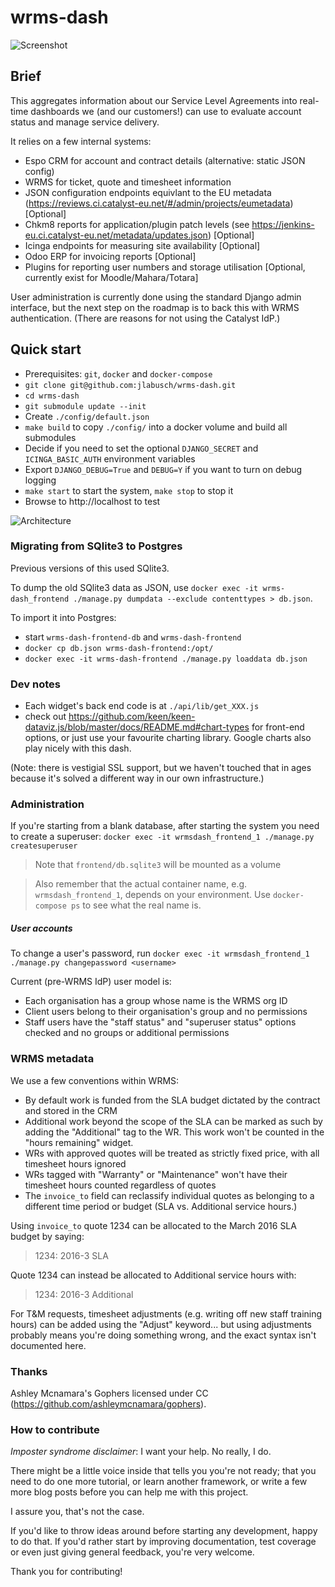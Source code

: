 # wrms-dash

![Screenshot](https://github.com/jlabusch/wrms-dash/raw/ecs/example.png)

## Brief

This aggregates information about our Service Level Agreements into real-time dashboards we (and our customers!) can use to evaluate account status and manage service delivery.

It relies on a few internal systems:

  - Espo CRM for account and contract details (alternative: static JSON config)
  - WRMS for ticket, quote and timesheet information
  - JSON configuration endpoints equivlant to the EU metadata (https://reviews.ci.catalyst-eu.net/#/admin/projects/eumetadata) [Optional]
  - Chkm8 reports for application/plugin patch levels (see https://jenkins-eu.ci.catalyst-eu.net/metadata/updates.json) [Optional]
  - Icinga endpoints for measuring site availability [Optional]
  - Odoo ERP for invoicing reports [Optional]
  - Plugins for reporting user numbers and storage utilisation [Optional, currently exist for Moodle/Mahara/Totara]

User administration is currently done using the standard Django admin interface, but the next step on the roadmap is to back this with WRMS authentication. (There are reasons for not using the Catalyst IdP.)

## Quick start

 - Prerequisites: `git`, `docker` and `docker-compose`
 - `git clone git@github.com:jlabusch/wrms-dash.git`
 - `cd wrms-dash`
 - `git submodule update --init`
 - Create `./config/default.json`
 - `make build` to copy `./config/` into a docker volume and build all submodules
 - Decide if you need to set the optional `DJANGO_SECRET` and `ICINGA_BASIC_AUTH` environment variables
 - Export `DJANGO_DEBUG=True` and `DEBUG=Y` if you want to turn on debug logging
 - `make start` to start the system, `make stop` to stop it
 - Browse to http://localhost to test

![Architecture](https://github.com/jlabusch/wrms-dash/raw/ecs/overview.png)


### Migrating from SQlite3 to Postgres

Previous versions of this used SQlite3.

To dump the old SQlite3 data as JSON, use `docker exec -it wrms-dash_frontend ./manage.py dumpdata --exclude contenttypes > db.json`.

To import it into Postgres:

 - start `wrms-dash-frontend-db` and `wrms-dash-frontend`
 - `docker cp db.json wrms-dash-frontend:/opt/`
 - `docker exec -it wrms-dash-frontend ./manage.py loaddata db.json`

### Dev notes

 - Each widget's back end code is at `./api/lib/get_XXX.js`
 - check out https://github.com/keen/keen-dataviz.js/blob/master/docs/README.md#chart-types for front-end options, or just use your favourite charting library. Google charts also play nicely with this dash.

(Note: there is vestigial SSL support, but we haven't touched that in ages because it's solved a different way in our own infrastructure.)

### Administration

If you're starting from a blank database, after starting the system you need to create a superuser: `docker exec -it wrmsdash_frontend_1 ./manage.py createsuperuser`

> Note that `frontend/db.sqlite3` will be mounted as a volume

> Also remember that the actual container name, e.g. `wrmsdash_frontend_1`, depends on your environment. Use `docker-compose ps` to see what the real name is.

##### User accounts

To change a user's password, run `docker exec -it wrmsdash_frontend_1 ./manage.py changepassword <username>`

Current (pre-WRMS IdP) user model is:

- Each organisation has a group whose name is the WRMS org ID
- Client users belong to their organisation's group and no permissions
- Staff users have the "staff status" and "superuser status" options checked and no groups or additional permissions

### WRMS metadata

We use a few conventions within WRMS:

 - By default work is funded from the SLA budget dictated by the contract and stored in the CRM
 - Additional work beyond the scope of the SLA can be marked as such by adding the "Additional" tag to the WR. This work won't be counted in the "hours remaining" widget.
 - WRs with approved quotes will be treated as strictly fixed price, with all timesheet hours ignored
 - WRs tagged with "Warranty" or "Maintenance" won't have their timesheet hours counted regardless of quotes
 - The `invoice_to` field can reclassify individual quotes as belonging to a different time period or budget (SLA vs. Additional service hours.)

Using `invoice_to` quote 1234 can be allocated to the March 2016 SLA budget by saying:

> 1234: 2016-3 SLA

Quote 1234 can instead be allocated to Additional service hours with:

> 1234: 2016-3 Additional

For T&M requests, timesheet adjustments (e.g. writing off new staff training hours) can be added using the "Adjust" keyword... but using adjustments probably means you're doing something wrong, and the exact syntax isn't documented here.

### Thanks

Ashley Mcnamara's Gophers licensed under CC (https://github.com/ashleymcnamara/gophers).

### How to contribute

*Imposter syndrome disclaimer*: I want your help. No really, I do.

There might be a little voice inside that tells you you're not ready; that you need to do one more tutorial, or learn another framework, or write a few more blog posts before you can help me with this project.

I assure you, that's not the case.

If you'd like to throw ideas around before starting any development, happy to do that. If you'd rather start by improving documentation, test coverage or even just giving general feedback, you're very welcome.

Thank you for contributing!
